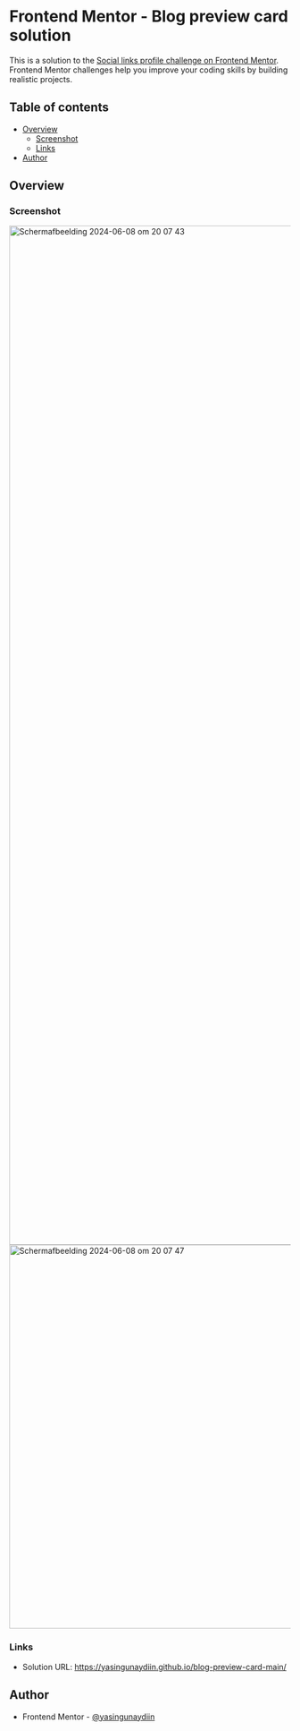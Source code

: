 # Frontend Mentor - Blog preview card solution

This is a solution to the [Social links profile challenge on Frontend Mentor](https://www.frontendmentor.io/challenges/social-links-profile-UG32l9m6dQ). Frontend Mentor challenges help you improve your coding skills by building realistic projects. 

## Table of contents

- [Overview](#overview)
  - [Screenshot](#screenshot)
  - [Links](#links)
- [Author](#author)

## Overview

### Screenshot
<img width="1822" alt="Scherm­afbeelding 2024-06-08 om 20 07 43" src="https://github.com/yasingunaydiin/social-links-profile-main/assets/81875281/9a9741f5-c5f5-4a6d-955a-1d1931387dff">
<img width="686" alt="Scherm­afbeelding 2024-06-08 om 20 07 47" src="https://github.com/yasingunaydiin/social-links-profile-main/assets/81875281/fb7d0a9e-aecc-4530-89f3-de9396fc6736">



### Links

- Solution URL: https://yasingunaydiin.github.io/blog-preview-card-main/


## Author

- Frontend Mentor - [@yasingunaydiin](https://www.frontendmentor.io/profile/yasingunaydiin)
